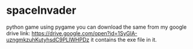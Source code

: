 # spaceInvader
python game using pygame 
you can download the same from my google drive link: https://drive.google.com/open?id=1SyGlA-uzngmkzuhKutyhsdC9PLlWHPDz
it contains the exe file in it.
